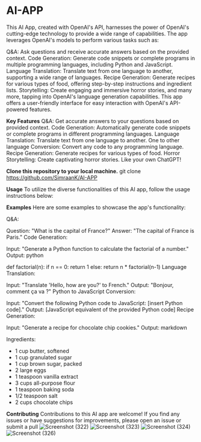 # **AI-APP**


This AI App, created with OpenAI's API, harnesses the power of OpenAI's cutting-edge technology to provide a wide range of capabilities. The app leverages OpenAI's models to perform various tasks such as:

Q&A: Ask questions and receive accurate answers based on the provided context.
Code Generation: Generate code snippets or complete programs in multiple programming languages, including Python and JavaScript.
Language Translation: Translate text from one language to another, supporting a wide range of languages.
Recipe Generation: Generate recipes for various types of food, offering step-by-step instructions and ingredient lists.
Storytelling: Create engaging and immersive horror stories, and many more, tapping into OpenAI's language generation capabilities.
This app offers a user-friendly interface for easy interaction with OpenAI's API-powered features.

**Key Features**
Q&A: Get accurate answers to your questions based on provided context.
Code Generation: Automatically generate code snippets or complete programs in different programming languages.
Language Translation: Translate text from one language to another.
One to other language Conversion: Convert any code to any programming language.
Recipe Generation: Generate recipes for various types of food.
Horror Storytelling: Create captivating horror stories.
Like your own ChatGPT!


**Clone this repository to your local machine.**
git clone https://github.com/SimraanK/AI-APP

**Usage**
To utilize the diverse functionalities of this AI app, follow the usage instructions below:


**Examples**
Here are some examples to showcase the app's functionality:

Q&A:

Question: "What is the capital of France?"
Answer: "The capital of France is Paris."
Code Generation:

Input: "Generate a Python function to calculate the factorial of a number."
Output:
python

def factorial(n):
    if n == 0:
        return 1
    else:
        return n * factorial(n-1)
Language Translation:

Input: "Translate 'Hello, how are you?' to French."
Output: "Bonjour, comment ça va ?"
Python to JavaScript Conversion:

Input: "Convert the following Python code to JavaScript: [insert Python code]."
Output: [JavaScript equivalent of the provided Python code]
Recipe Generation:

Input: "Generate a recipe for chocolate chip cookies."
Output:
markdown

Ingredients:
- 1 cup butter, softened
- 1 cup granulated sugar
- 1 cup brown sugar, packed
- 2 large eggs
- 1 teaspoon vanilla extract
- 3 cups all-purpose flour
- 1 teaspoon baking soda
- 1/2 teaspoon salt
- 2 cups chocolate chips


__Contributing__
Contributions to this AI app are welcome! If you find any issues or have suggestions for improvements, please open an issue or submit a pull
![Screenshot (322)](https://github.com/SimraanK/AI-APP/assets/99394288/19ebf5f6-d375-4d15-a252-3a96fc97d942)
![Screenshot (323)](https://github.com/SimraanK/AI-APP/assets/99394288/258b25e7-7050-49bc-9fd8-8fca7bf1c774)
![Screenshot (324)](https://github.com/SimraanK/AI-APP/assets/99394288/3e3ea397-0f93-4ad3-955e-651d3f0e4675)
![Screenshot (326)](https://github.com/SimraanK/AI-APP/assets/99394288/f041d8e1-3909-4c4d-acf3-7730eccb19bb)


